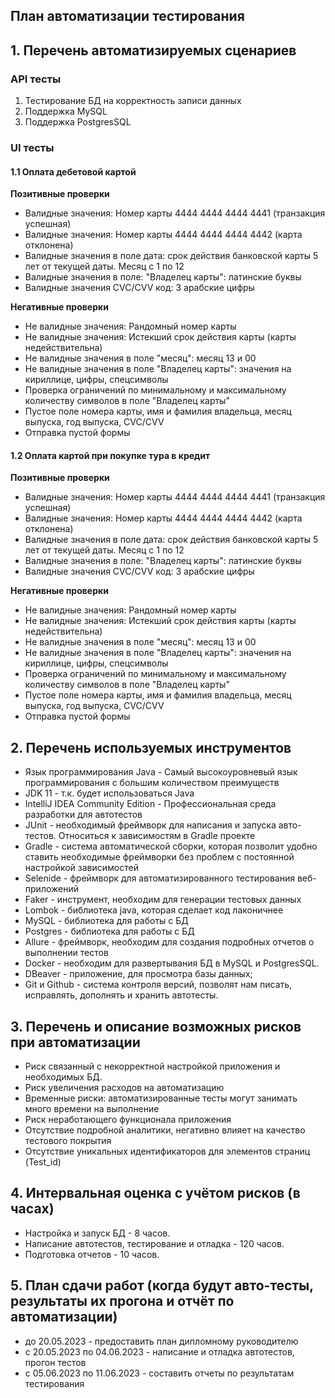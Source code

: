 
## План автоматизации тестирования
## 1. Перечень автоматизируемых сценариев
### API тесты
1.   Тестирование БД на корректность записи данных
2.   Поддержка MySQL
3.   Поддержка PostgresSQL

### UI тесты
#### 1.1 Оплата дебетовой картой
**Позитивные проверки**
* Валидные значения: Номер карты 4444 4444 4444 4441 (транзакция успешная)
* Валидные значения: Номер карты 4444 4444 4444 4442 (карта отклонена)
* Валидные значения в поле дата: срок действия банковской карты 5 лет от текущей даты. Месяц с 1 по 12
* Валидные значения в поле: "Владелец карты": латинские буквы
* Валидные значения CVC/CVV код: 3 арабские цифры

**Негативные проверки**
* Не валидные значения: Рандомный номер карты
* Не валидные значения: Истекший срок действия карты (карты недействительна)
* Не валидные значения в поле "месяц": месяц 13 и 00
* Не валидные значения в поле "Владелец карты": значения на кириллице, цифры, спецсимволы
* Проверка ограничений по минимальному и максимальному количеству символов в поле "Владелец карты"
* Пустое поле номера карты, имя и фамилия владельца, месяц выпуска, год выпуска, CVC/CVV
* Отправка пустой формы

#### 1.2 Оплата картой при покупке тура в кредит
**Позитивные проверки**
* Валидные значения: Номер карты 4444 4444 4444 4441 (транзакция успешная)
* Валидные значения: Номер карты 4444 4444 4444 4442 (карта отклонена)
* Валидные значения в поле дата: срок действия банковской карты 5 лет от текущей даты. Месяц с 1 по 12
* Валидные значения в поле: "Владелец карты": латинские буквы
* Валидные значения CVC/CVV код: 3 арабские цифры

**Негативные проверки**
* Не валидные значения: Рандомный номер карты
* Не валидные значения: Истекший срок действия карты (карты недействительна)
* Не валидные значения в поле "месяц": месяц 13 и 00
* Не валидные значения в поле "Владелец карты": значения на кириллице, цифры, спецсимволы
* Проверка ограничений по минимальному и максимальному количеству символов в поле "Владелец карты"
* Пустое поле номера карты, имя и фамилия владельца, месяц выпуска, год выпуска, CVC/CVV
* Отправка пустой формы

## 2. Перечень используемых инструментов
* Язык программирования Java - Самый высокоуровневый язык программирования с большим количеством преимуществ
* JDK 11 - т.к. будет использоваться Java
* IntelliJ IDEA Community Edition - Профессиональная среда разработки для автотестов
* JUnit - необходимый фреймворк для написания и запуска авто-тестов. Относиться к зависимостям в Gradle проекте
* Gradle - система автоматической сборки, которая позволит удобно ставить необходимые фреймворки без проблем с постоянной настройкой зависимостей
* Selenide - фреймворк для автоматизированного тестирования веб-приложений
* Faker - инструмент, необходим для генерации тестовых данных
* Lombok - библиотека java, которая сделает код лаконичнее
* MySQL - библиотека для работы с БД
* Postgres - библиотека для работы с БД
* Allure -  фреймворк, необходим для создания подробных отчетов о выполнении тестов
* Docker - необходим для развертывания БД в MySQL и PostgresSQL.
* DBeaver - приложение, для просмотра базы данных;
* Git и Github - система контроля версий, позволят нам писать, исправлять, дополнять и хранить автотесты.

## 3. Перечень и описание возможных рисков при автоматизации

* Риск связанный с некорректной настройкой приложения и необходимых БД.
* Риск увеличения расходов на автоматизацию
* Временные риски: автоматизированные тесты могут занимать много времени на выполнение
* Риск неработающего функционала приложения
* Отсутствие подробной аналитики, негативно влияет на качество тестового покрытия
* Отсутствие уникальных идентификаторов для элементов страниц (Test_id)

## 4. Интервальная оценка с учётом рисков (в часах)
* Настройка и запуск БД - 8 часов.
* Написание автотестов, тестирование и отладка -  120 часов.
* Подготовка отчетов - 10 часов.

## 5. План сдачи работ (когда будут авто-тесты, результаты их прогона и отчёт по автоматизации)
* до 20.05.2023 - предоставить план дипломному руководителю
* с 20.05.2023 по 04.06.2023 - написание и отладка автотестов, прогон тестов
* с 05.06.2023 по 11.06.2023 - составить отчеты по результатам тестирования



